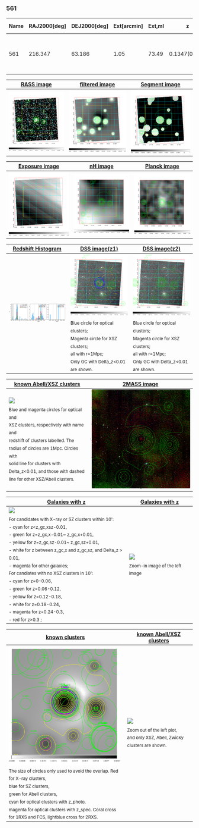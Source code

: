 <div STYLE="page-break-after: always;"></div>

### 561

|Name|RAJ2000[deg]|DEJ2000[deg] |Ext[arcmin]| Ext,ml | z | z_src| C|GC(XSZ,Delta_z<0.01)| GC(OPT,Delta_z<0.01)|GC| R_sig[arcmin] | R500[arcmin] | R500[Mpc]| CRsig[c/s] | CR500[c/s] |L500[1E44 erg/s]|F500[1E-12 erg/s/cm^2]| M500[1E14 Msun]|Tx[keV]|Cnt_sig|Beta|Rc[arcmin]|Comment|Alias|
|---|---|---|---|---|---|------|---|--------|---------|----------|---|---|---|---|---|---|---|---|---|---|---|---|---|---|
|561| 216.347| 63.186| 1.05| 73.49| 0.1347(0.008)| z1, z_xsz| B| F20, MCXC, PSZ2, Tar| A, C, N, RM, W| A, C, F20, MCXC, N, PSZ2, Tar, W| 7.825| 7.556| 1.083| 0.294(0.027)| 0.293(0.027)| 2.800(0.119)| 5.817(0.248)| 4.11(0.09)| 5.35(0.07)| 225.5| 0.937(-0.073+0.045)| 3.024(-0.324+0.233)| -| k036|

|[RASS image](../image/561/561_img.pdf)|[filtered image](../image/561/561_fil.pdf)|[Segment image](../image/561/561_seg.pdf)|
|-------------------|--------------------|-------------------|
| <img src="../image/561/561_img.png" width="300">  | <img src="../image/561/561_fil.png" width="300">   | <img src="../image/561/561_seg.png" width="300">  |

|[Exposure image](../image/561/561_mex.pdf)| [nH image](../image/561/561_nh.pdf)| [Planck image](../image/561/561_p.pdf)|
|-------------------|--------------------|-------------------|
|<img src="../image/561/561_mex.png" width="300">   | <img src="../image/561/561_nh.png" width="300">    | <img src="../image/561/561_p.png" width="300"> |

|[Redshift Histogram](../image/561/561_zg.pdf) | [DSS image(z1)](../image/561/561_dss_z1.pdf)      |  [DSS image(z2)](../image/561/561_dss_z2.pdf)    |
|-------------------|--------------------|-------------------|
|<img src="../image/561/561_zg.png" width="300"> |<img src="../image/561/561_dss_z1.png" width="300"> <sub><br>Blue circle for optical clusters; <br>Magenta circle for XSZ clusters; <br>all with r=1Mpc; <br>Only GC with Delta_z<0.01 are shown. </sub>| <img src="../image/561/561_dss_z2.png" width="300"><sub><br>Blue circle for optical clusters; <br>Magenta circle for XSZ clusters; <br>all with r=1Mpc; <br>Only GC with Delta_z<0.01 are shown. </sub> |

|[known Abell/XSZ clusters](../image/561/561_m.pdf) | [2MASS image](../image/561/561_2mass.pdf)      |
|-------------------|-------------------|
|<img src=../image/561/561_m.png width="300"> <br><sub>Blue and magenta circles for optical and <br>XSZ clusters, respectively with name and <br>redshift of clusters labelled. The <br>radius of circles are 1Mpc. Circles with <br>solid line for clusters with <br>Delta_z<0.01, and those with dashed <br>line for other XSZ/Abell clusters.        </sub>|<img src="../image/561/561_2mass.png" width="300">  |

|[Galaxies with z](../image/561/561_opt_ned.pdf) |[Galaxies with z](../image/561/561_opt_ned_zoom.pdf) |
|-------------------|-------------------|
| <img src=../image/561/561_opt_ned.png width="300"> <br><sub> For candidates with X-ray or SZ clusters within 10': <br> - cyan for z<z_gc,xsz-0.01, <br> - green for z=z_gc,x-0.01~ z_gc,x+0.01, <br> - yellow for z=z_gc,sz-0.01~ z_gc,sz+0.01, <br> - white for z between z_gc,x and z_gc,sz, and Delta_z > 0.01, <br> - magenta for other galaxies; <br>For candiates with no XSZ clusters in 10': <br> - cyan for z=0-0.06, <br> - green for z=0.06-0.12, <br> - yellow for z=0.12-0.18, <br> - white for z=0.18-0.24, <br> - magenta for z=0.24-0.3, <br> - red for z>0.3 ;  </sub>|<img src=../image/561/561_opt_ned_zoom.png width="300">  <br><sub> Zoom-in image of the left image</sub>|

|[known clusters](../image/561/561_gc.pdf) |[known Abell/XSZ clusters](../image/561/561_gc_large.pdf) |
|-------------------|-------------------|
| <img src=../image/561/561_gc.png width="300"> <br><sub> The size of circles only used to avoid the overlap. Red for X-ray clusters, <br> blue for SZ clusters, <br> green for Abell clusters, <br> cyan for optical clusters with z_photo, <br> magenta for optical clusters with z_spec. Coral cross for 1RXS and FCS, lightblue cross for 2RXS. </sub>|<img src=../image/561/561_gc_large.png width="300"> <br><sub> Zoom out of the left plot, <br> and only XSZ, Abell, Zwicky clusters are shown. </sub> |



